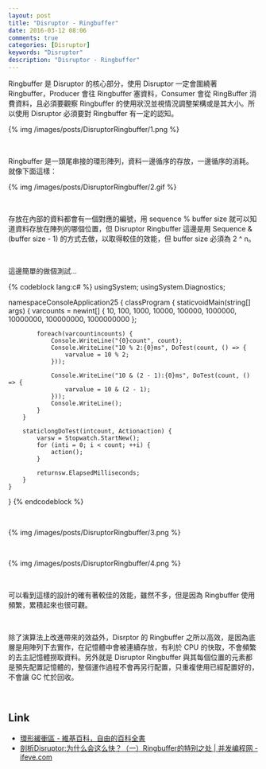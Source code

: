 ```yaml
---
layout: post
title: "Disruptor - Ringbuffer"
date: 2016-03-12 08:06
comments: true
categories: [Disruptor]
keywords: "Disruptor"
description: "Disruptor - Ringbuffer"
---
```


Ringbuffer 是 Disruptor 的核心部分，使用 Disruptor 一定會圍繞著 Ringbuffer，Producer 會往 Ringbuffer 塞資料，Consumer 會從 RingBuffer 消費資料，且必須要觀察 Ringbuffer 的使用狀況並視情況調整架構或是其大小。所以使用 Disruptor 必須要對 Ringbuffer 有一定的認知。  

<!-- More -->

{% img /images/posts/DisruptorRingbuffer/1.png %}

<br/>


Ringbuffer 是一頭尾串接的環形陣列，資料一邊循序的存放，一邊循序的消耗。就像下面這樣：  

{% img /images/posts/DisruptorRingbuffer/2.gif %}

<br/>


存放在內部的資料都會有一個對應的編號，用 sequence % buffer size 就可以知道資料存放在陣列的哪個位置，但 Disruptor Ringbuffer 這邊是用 Sequence & (buffer size - 1) 的方式去做，以取得較佳的效能，但 buffer size 必須為 2 ^ n。  

<br/>


這邊簡單的做個測試...  

{% codeblock lang:c# %}
usingSystem;
usingSystem.Diagnostics;

namespaceConsoleApplication25 {
    classProgram {
        staticvoidMain(string[] args) {
            varcounts = newint[] {
                10,
                100,
                1000,
                10000,
                100000,
                1000000,
                10000000,
                100000000,
                1000000000
            };

            foreach(varcountincounts) {
                Console.WriteLine("{0}count", count);
                Console.WriteLine("10 % 2:{0}ms", DoTest(count, () => {
                    varvalue = 10 % 2;
                }));

                Console.WriteLine("10 & (2 - 1):{0}ms", DoTest(count, () => {
                    varvalue = 10 & (2 - 1);
                }));
                Console.WriteLine();
            }
        }

        staticlongDoTest(intcount, Actionaction) {
            varsw = Stopwatch.StartNew();
            for (inti = 0; i < count; ++i) {
                action();
            }

            returnsw.ElapsedMilliseconds;
        }
    }
}
{% endcodeblock %}

<br/>


{% img /images/posts/DisruptorRingbuffer/3.png %}

<br/>


{% img /images/posts/DisruptorRingbuffer/4.png %}

<br/>


可以看到這樣的設計的確有著較佳的效能，雖然不多，但是因為 Ringbuffer 使用頻繁，累積起來也很可觀。  

<br/>


除了演算法上改進帶來的效益外，Disrptor 的 Ringbuffer 之所以高效，是因為底層是用陣列下去實作，在記憶體中會被連續存放，有利於 CPU 的快取，不會頻繁的去主記憶體撈取資料。另外就是 Disruptor Ringbuffer 與其每個位置的元素都是預先配置記憶體的，整個運作過程不會再另行配置，只重複使用已經配置好的，不會讓 GC 忙於回收。  

<br/>


Link
----
* [環形緩衝區 - 維基百科，自由的百科全書](https://zh.wikipedia.org/wiki/%E7%92%B0%E5%BD%A2%E7%B7%A9%E8%A1%9D%E5%8D%80)
* [剖析Disruptor:为什么会这么快？（一）Ringbuffer的特别之处 | 并发编程网 - ifeve.com](http://ifeve.com/dissecting-disruptor-whats-so-special/)
